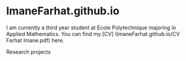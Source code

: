# ImaneFarhat.github.io
I am currently a third year student at Ecole Polytechnique majoring in Applied Mathematics. You can find my [CV] (ImaneFarhat.github.io/CV Farhat Imane.pdf) here.

Research projects
